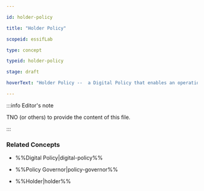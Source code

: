```yaml
---

id: holder-policy

title: "Holder Policy"

scopeid: essifLab

type: concept

typeid: holder-policy

stage: draft

hoverText: "Holder Policy --  a Digital Policy that enables an operational Holder component to function according to the rules of its Policy Governor."

---
```




:::info Editor's note

TNO (or others) to provide the content of this file.

:::



### Related Concepts

- %%Digital Policy|digital-policy%%

- %%Policy Governor|policy-governor%%

- %%Holder|holder%%
